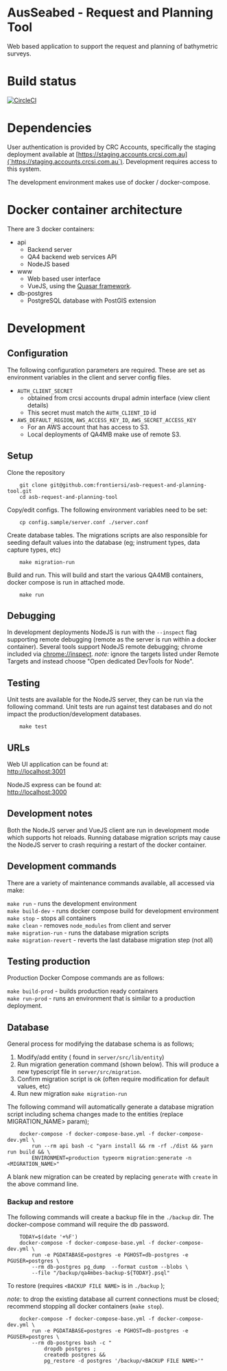 # AusSeabed - Request and Planning Tool
Web based application to support the request and planning of bathymetric surveys.

# Build status
[![CircleCI](https://circleci.com/gh/frontiersi/asb-request-and-planning-tool.svg?style=svg&circle-token=cef4f50d53e7216004c240420e035eea4a4a389e)](https://circleci.com/gh/frontiersi/asb-request-and-planning-tool)

# Dependencies
User authentication is provided by CRC Accounts, specifically the staging deployment available at [https://staging.accounts.crcsi.com.au](`https://staging.accounts.crcsi.com.au`). Development requires access to this system.

The development environment makes use of docker / docker-compose.

# Docker container architecture
There are 3 docker containers:

- api
    - Backend server
    - QA4 backend web services API
    - NodeJS based
- www
    - Web based user interface
    - VueJS, using the [Quasar framework](https://quasar-framework.org/).
- db-postgres
    - PostgreSQL database with PostGIS extension

# Development

## Configuration
The following configuration parameters are required. These are set as environment variables in the client and server config files.

* `AUTH_CLIENT_SECRET`  
    * obtained from crcsi accounts drupal admin interface (view client details)
    * This secret must match the `AUTH_CLIENT_ID` id
* `AWS_DEFAULT_REGION`, `AWS_ACCESS_KEY_ID`, `AWS_SECRET_ACCESS_KEY`
    * For an AWS account that has access to S3.
    * Local deployments of QA4MB make use of remote S3.  

## Setup
Clone the repository
```
    git clone git@github.com:frontiersi/asb-request-and-planning-tool.git
    cd asb-request-and-planning-tool
```

Copy/edit configs. The following environment variables need to be set:  

```
    cp config.sample/server.conf ./server.conf
```

Create database tables. The migrations scripts are also responsible for seeding
default values into the database (eg; instrument types, data capture types, etc)
```
    make migration-run
```

Build and run. This will build and start the various QA4MB containers, docker
compose is run in attached mode.
```
    make run
```

## Debugging

In development deployments NodeJS is run with the `--inspect` flag supporting
remote debugging (remote as the server is run within a docker container).
Several tools support NodeJS remote debugging; chrome included via [chrome://inspect](chrome://inspect). *note:* ignore the targets listed under Remote Targets and instead choose "Open dedicated DevTools for Node".


## Testing
Unit tests are available for the NodeJS server, they can be run via the
following command. Unit tests are run against test databases and do not impact
the production/development databases.

```
    make test
```


## URLs

Web UI application can be found at:  
    [http://localhost:3001](http://localhost:3001)

NodeJS express can be found at:  
    [http://localhost:3000](http://localhost:3000)


## Development notes

Both the NodeJS server and VueJS client are run in development mode which
supports hot reloads. Running database migration scripts may cause the NodeJS
server to crash requiring a restart of the docker container.


## Development commands
There are a variety of maintenance commands available, all accessed via make:

`make run` - runs the development environment  
`make build-dev` - runs docker compose build for development environment  
`make stop` - stops all containers  
`make clean` - removes `node_modules` from client and server  
`make migration-run` - runs the database migration scripts  
`make migration-revert` - reverts the last database migration step (not all)  

## Testing production
Production Docker Compose commands are as follows:

`make build-prod` - builds production ready containers  
`make run-prod` - runs an environment that is similar to a production   deployment.


## Database

General process for modifying the database schema is as follows;    

1. Modify/add entity ( found in `server/src/lib/entity`)
2. Run migration generation command (shown below). This will produce a new
typescript file in `server/src/migration`.
3. Confirm migration script is ok (often require modification for default
values, etc)
4. Run new migration `make migration-run`


The following command will automatically generate a database migration script including schema changes made to the entities (replace MIGRATION_NAME> param);   

```
    docker-compose -f docker-compose-base.yml -f docker-compose-dev.yml \
        run --rm api bash -c "yarn install && rm -rf ./dist && yarn run build && \
        ENVIRONMENT=production typeorm migration:generate -n <MIGRATION_NAME>"
```

A blank new migration can be created by replacing `generate` with `create` in the above command line.


### Backup and restore

The following commands will create a backup file in the `./backup` dir. The docker-compose command will require the db password.

```
    TODAY=$(date '+%F')
    docker-compose -f docker-compose-base.yml -f docker-compose-dev.yml \
        run -e PGDATABASE=postgres -e PGHOST=db-postgres -e PGUSER=postgres \
        --rm db-postgres pg_dump  --format custom --blobs \
        --file "/backup/qa4mbes-backup-${TODAY}.psql"
```

To restore (requires `<BACKUP FILE NAME>` is in `./backup` );

*note:* to drop the existing database all current connections must be closed;
recommend stopping all docker containers (`make stop`).

```
    docker-compose -f docker-compose-base.yml -f docker-compose-dev.yml \
        run -e PGDATABASE=postgres -e PGHOST=db-postgres -e PGUSER=postgres \
        --rm db-postgres bash -c "
            dropdb postgres ;
            createdb postgres &&
            pg_restore -d postgres '/backup/<BACKUP FILE NAME>'"
```
